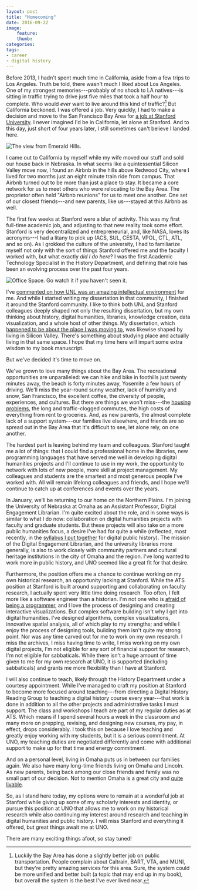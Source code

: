 ```yaml
---
layout: post
title: "Homecoming"
date: 2016-09-22
image: 
    feature: 
    thumb: 
categories:
tags:
- career
- digital history
---
```


Before 2013, I hadn't spent much time in California, aside from a few trips to Los Angeles. Truth be told, there wasn't much I liked about Los Angeles. One of my strongest memories---probably of no shock to LA natives---is sitting in traffic trying to drive just five miles that took a half hour to complete. Who would *ever* want to live around this kind of traffic?[^1] But California beckoned. I was offered a job. Very quickly, I had to make a decision and move to the San Francisco Bay Area for [a job at Stanford University](https://jasonheppler.org/2012/12/03/new-job-joining-stanford/). I never imagined I'd be in California, let alone at Stanford. And to this day, just short of four years later, I still sometimes can't believe I landed here.

[^1]: Luckily the Bay Area has done a slightly better job on public transportation. People complain about Caltrain, BART, VTA, and MUNI, but they're pretty amazing services for this area. Sure, the system could be more unified and better built (a topic that may end up in my book), but overall the system is the best I've ever lived near.

![The view from Emerald Hills.](/assets/images/emerald-hills.png)

I came out to California by myself while my wife moved our stuff and sold our house back in Nebraska. In what seems like a quintessential Silicon Valley move now, I found an Airbnb in the hills above Redwood City, where I lived for two months just an eight minute train ride from campus. That Airbnb turned out to be more than just a place to stay. It became a core network for us to meet others who were relocating to the Bay Area. The proprietor often held "Airbnb reunions" for us to meet one another. One set of our closest friends---and new parents, like us---stayed at this Airbnb as well.

The first few weeks at Stanford were a blur of activity. This was my first full-time academic job, and adjusting to that new reality took some effort. Stanford is very decentralized and entrepreneurial, and, like NASA, loves its acronyms---I had a litany to pick up (ACS, SUL, CESTA, VPOL, CTL, ATL, and so on). As I grokked the culture of the university, I had to familiarize myself not only with the sort of things Stanford offered me and the faculty I worked with, but what exactly *did I do here*? I was the first Academic Technology Specialist in the History Department, and defining that role has been an evolving process over the past four years.

![Office Space. Go watch it if you haven't seen it.](/assets/images/whatdo.jpg)

I've [commented on how UNL was an amazing intellectual environment](https://twitter.com/jaheppler/status/764525961341657089) for me. And while I started writing my dissertation in that community, I finished it around the Stanford community. I like to think both UNL and Stanford colleagues deeply shaped not only the resulting dissertation, but my own thinking about history, digital humanities, libraries, knowledge creation, data visualization, and a whole host of other things. My dissertation, which [happened to be about the place I was moving to](http://digitalcommons.unl.edu/historydiss/86/), was likewise shaped by living in Silicon Valley. There's something about studying place and actually living in that same space. I hope that my time here will impart some extra wisdom to my book manuscript.

But we've decided it's time to move on.

We've grown to love many things about the Bay Area. The recreational opportunities are unparalleled: we can hike and bike in foothills just twenty minutes away, the beach is forty minutes away, Yosemite a few hours of driving. We'll miss the year-round sunny weather, lack of humidity and snow, San Francisco, the excellent coffee, the diversity of people, experiences, and cultures. But there are things we won't miss---the [housing problems](http://www.citylab.com/housing/2016/08/a-palo-alto-planning-commissioner-leaves-town-and-starts-a-furor/495983/), the long and traffic-clogged commutes, the high costs of everything from rent to groceries. And, as new parents, the almost complete lack of a support system---our families live elsewhere, and friends are so spread out in the Bay Area that it's difficult to see, let alone rely, on one another.

The hardest part is leaving behind my team and colleagues. Stanford taught me a lot of things: that I could find a professional home in the libraries, new programming languages that have served me well in developing digital humanities projects and I'll continue to use in my work, the opportunity to network with lots of new people, more skill at project management. My colleagues and students are the smartest and most generous people I've worked with. All will remain lifelong colleagues and friends, and I hope we'll continue to catch up at conferences and events over the years. 

In January, we'll be returning to our home on the Northern Plains. I'm joining the University of Nebraska at Omaha as an Assistant Professor, Digital Engagement Librarian. I'm quite excited about the role, and in some ways is similar to what I do now: collaboration on digital humanities projects with faculty and graduate students. But these projects will also take on a more public humanities focus, a desire I've had for quite a while (reflected, most recently, in the [syllabus I put together](https://jasonheppler.org/2016/08/26/syllabus-for-teaching-digital-public-history/) for digital public history). The mission of the Digital Engagement Librarian, and the university libraries more generally, is also to work closely with community partners and cultural heritage institutions in the city of Omaha and the region. I've long wanted to work more in public history, and UNO seemed like a great fit for that desire.

Furthermore, the position offers me a chance to continue working on my own historical research, an opportunity lacking at Stanford. While the ATS position at Stanford is built around supporting and collaborating on faculty research, I actually spent very little time doing research. Too often, I felt more like a software engineer than a historian. I'm not one who is [afraid of being a programmer](https://jasonheppler.org/2010/12/03/how-i-learned-code/), and I love the process of designing and creating interactive visualizations. But complex software building isn't why I got into digital humanities. I've designed algorithms, complex visualizations, innovative spatial analysis, all of which play to my strengths; and while I enjoy the process of designing tools, building them isn't quite my strong point. Nor was any time carved out for me to work on my own research. I miss the archives, I miss having time to write, I miss working on my own digital projects, I'm not eligible for any sort of financial support for research, I'm not eligible for sabbaticals. While there isn't a huge amount of time given to me for my own research at UNO, it *is* supported (including sabbaticals) and grants me more flexibility than I have at Stanford.

I will also continue to teach, likely through the History Department under a courtesy appointment. While I've managed to craft my position at Stanford to become more focused around teaching---from directing a Digital History Reading Group to teaching a digital history course every year---that work is done in addition to all the other projects and administrative tasks I must support. The class and workshops I teach are part of my regular duties as at ATS. Which means if I spend several hours a week in the classroom and many more on prepping, revising, and designing new courses, my pay, in effect, drops considerably. I took this on because I love teaching and greatly enjoy working with my students, but it is a serious commitment. At UNO, my teaching duties are negotiated differently and come with additional support to make up for that time and energy commitment. 

And on a personal level, living in Omaha puts us in between our families again. We also have many long-time friends living on Omaha and Lincoln. As new parents, being back among our close friends and family was no small part of our decision. Not to mention Omaha is a great city and [quite livable](http://www.omaha.com/money/omaha-lands-in-sweet-spot-of-rankings-for-economy-quality/article_ac3a75f6-eec0-5937-9bc3-0041b8a4ffe0.html).

So, as I stand here today, my options were to remain at a wonderful job at Stanford while giving up some of my scholarly interests and identity, or pursue this position at UNO that allows me to work on my historical research while also continuing my interest around research and teaching in digital humanities and public history. I will miss Stanford and everything it offered, but great things await me at UNO.

There are many exciting things afoot, so stay tuned!
